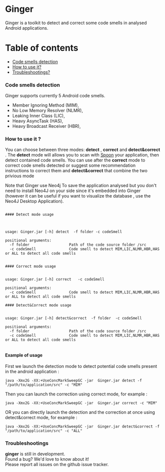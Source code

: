 # Ginger

Ginger is a toolkit to detect and correct  some code smells in analysed Android applications.

# Table of contents
*   [Code smells detection](#code_smells_detection)
*   [How to use it?](#how_to_use_it)
*   [Troubleshootings?](#troubleshootings)


### <a name="code_smells_detection"></a>Code smells detection

Ginger supports currently 5 Android code smells.


* Member Ignoring Method (MIM),
* No Low Memory Resolver (NLMR),
* Leaking Inner Class (LIC),
* Heavy AsyncTask (HAS),
* Heavy Broadcast Receiver (HBR),


### <a name="hoz_to_use_it"></a>How to use it ?



You can choose between three modes: **detect** , **correct** and  **detect&correct** .
The **detect** mode will allows you to scan with [Spoon](https://github.com/INRIA/spoon) your  application, then detect contained code smells.
You can use after the **correct** mode to correct code smells detected or suggest some recommendation instructions to correct them and **detect&correct** that combine the two privious mode

Note that Ginger use Neo4j To save the application analysed but you don't need to install Neo4J on your side since it's embedded into Ginger (however it can be useful if you want to visualize the database , use the Neo4J Desktop Application).
```

#### Detect mode usage



usage: Ginger.jar [-h] detect  -f folder -c codeSmell 

positional arguments:
  -f folder                  Path of the code source folder /src
  -c codeSmell               Code smell to detect MIM,LIC,NLMR,HBR,HAS or ALL to detect all code smells 
```

```

#### Correct mode usage


usage: Ginger.jar [-h] correct   -c codeSmell 

positional arguments:
  -c codeSmell               Code smell to detect MIM,LIC,NLMR,HBR,HAS or ALL to detect all code smells 

```
```
#### Detect&Correct mode usage


usage: Ginger.jar [-h] detect&correct  -f folder  -c codeSmell 

positional arguments:
  -f folder                  Path of the code source folder /src
  -c codeSmell               Code smell to detect MIM,LIC,NLMR,HBR,HAS or ALL to detect all code smells 


```
#### Example of usage

First we launch the detection mode to detect potential code smells present in the android application  :

```
java -Xmx2G -XX:+UseConcMarkSweepGC -jar  Ginger.jar detect -f "/path/to/application/src" -c "MIM" 
```

Then you can launch the correction  using correct mode, for example :
```
java -Xmx2G -XX:+UseConcMarkSweepGC -jar  Ginger.jar correct -c "MIM" 
```

OR  you can directly  launch the detection and the correction at once  using detect&correct mode, for example :
```
java -Xmx2G -XX:+UseConcMarkSweepGC -jar  Ginger.jar detect&correct -f "/path/to/application/src" -c "ALL" 
```

### <a name="troubleshootings"></a>Troubleshootings

**ginger** is still in development.  
Found a bug? We'd love to know about it!  
Please report all issues on the github issue tracker.

